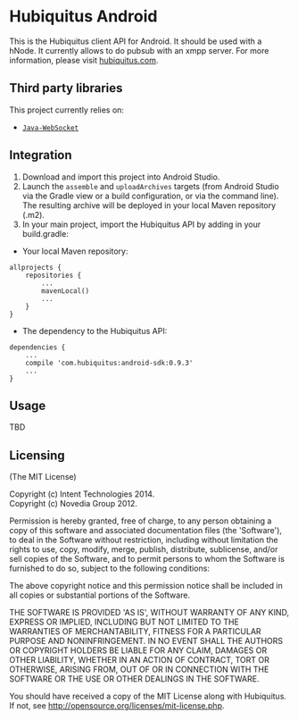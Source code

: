 # Hubiquitus Android
This is the Hubiquitus client API for Android. It should be used with a hNode.
It currently allows to do pubsub with an xmpp server. For more information, please visit [hubiquitus.com](www.hubiquitus.com).

## Third party libraries
This project currently relies on:

* [`Java-WebSocket`](https://github.com/TooTallNate/Java-WebSocket)

## Integration

1. Download and import this project into Android Studio.
2. Launch the `assemble` and `uploadArchives` targets (from Android Studio via the Gradle view or a build configuration, or via the command line). The resulting archive will be deployed in your local Maven repository (.m2).
3. In your main project, import the Hubiquitus API by adding in your build.gradle:

* Your local Maven repository:

```
allprojects {
	repositories {
		...
		mavenLocal()
		...
	}
}
```

* The dependency to the Hubiquitus API:

```
dependencies {
	...
	compile 'com.hubiquitus:android-sdk:0.9.3'
	...
}
```

## Usage

TBD

## Licensing
(The MIT License)

Copyright (c) Intent Technologies 2014.<br/>
Copyright (c) Novedia Group 2012.

Permission is hereby granted, free of charge, to any person obtaining
a copy of this software and associated documentation files (the
'Software'), to deal in the Software without restriction, including
without limitation the rights to use, copy, modify, merge, publish,
distribute, sublicense, and/or sell copies of the Software, and to
permit persons to whom the Software is furnished to do so, subject to
the following conditions:

The above copyright notice and this permission notice shall be
included in all copies or substantial portions of the Software.

THE SOFTWARE IS PROVIDED 'AS IS', WITHOUT WARRANTY OF ANY KIND,
EXPRESS OR IMPLIED, INCLUDING BUT NOT LIMITED TO THE WARRANTIES OF
MERCHANTABILITY, FITNESS FOR A PARTICULAR PURPOSE AND NONINFRINGEMENT.
IN NO EVENT SHALL THE AUTHORS OR COPYRIGHT HOLDERS BE LIABLE FOR ANY
CLAIM, DAMAGES OR OTHER LIABILITY, WHETHER IN AN ACTION OF CONTRACT,
TORT OR OTHERWISE, ARISING FROM, OUT OF OR IN CONNECTION WITH THE
SOFTWARE OR THE USE OR OTHER DEALINGS IN THE SOFTWARE.

You should have received a copy of the MIT License along with Hubiquitus.
If not, see <http://opensource.org/licenses/mit-license.php>.

